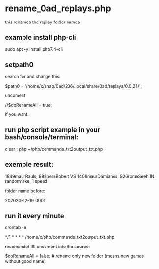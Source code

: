 # rename_0ad_replays.php
this renames the replay folder names

## example install php-cli

sudo apt -y install php7.4-cli

## setpath0

search for and change this:

$path0 = '/home/x/snap/0ad/206/.local/share/0ad/replays/0.0.24/';

uncoment 

//$doRenameAll = true;

if you want.

## run php script example in your bash/console/terminal:

 clear ; php ~/php/commands_txt2output_txt.php


## exemple result:

1849maurRauls, 988persBobert VS 1408maurDamianos, 926romeSeeh IN random∕lake, 1 speed

folder name before:

202020-12-19_0001

## run it every minute

crontab -e

*/1 * * * * /home/x/php/commands_txt2output_txt.php 

recomandet !!!! uncoment into the source:

$doRenameAll = false; # rename only new folder (means new games without good name)
